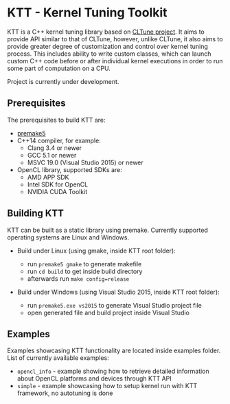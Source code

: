 KTT - Kernel Tuning Toolkit
===========================

KTT is a C++ kernel tuning library based on [CLTune project](https://github.com/CNugteren/CLTune).
It aims to provide API similar to that of CLTune, however, unlike CLTune, it also aims to provide
greater degree of customization and control over kernel tuning process. This includes ability to
write custom classes, which can launch custom C++ code before or after individual kernel executions
in order to run some part of computation on a CPU.

Project is currently under development.

Prerequisites  
-------------

The prerequisites to build KTT are:

* [premake5](https://premake.github.io/download.html)
* C++14 compiler, for example:
    - Clang 3.4 or newer
    - GCC 5.1 or newer
    - MSVC 19.0 (Visual Studio 2015) or newer
* OpenCL library, supported SDKs are:
    - AMD APP SDK
    - Intel SDK for OpenCL
    - NVIDIA CUDA Toolkit

Building KTT
------------

KTT can be built as a static library using premake. Currently supported operating systems
are Linux and Windows.

* Build under Linux (using gmake, inside KTT root folder):
    - run `premake5 gmake` to generate makefile
    - run `cd build` to get inside build directory
    - afterwards run `make config=release`
    
* Build under Windows (using Visual Studio 2015, inside KTT root folder):
    - run `premake5.exe vs2015` to generate Visual Studio project file
    - open generated file and build project inside Visual Studio

Examples
--------

Examples showcasing KTT functionality are located inside examples folder. List of currently
available examples:

* `opencl_info` - example showing how to retrieve detailed information about OpenCL platforms
  and devices through KTT API
* `simple` - example showcasing how to setup kernel run with KTT framework, no autotuning is done
